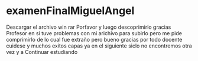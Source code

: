 # examenFinalMiguelAngel
Descargar el archivo win rar Porfavor y luego descoprimirlo gracias Profesor en si tuve problemas con mi arichivo para subirlo pero me pide comprimirlo de lo cual fue extraño pero bueno gracias por todo docente cuidese y muchos exitos capas ya en el siguiente siclo no encontremos otra vez y a Continuar estudiando
